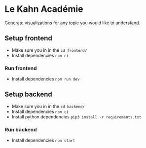 # Le Kahn Académie

Generate visualizations for any topic you would like to understand.

## Setup frontend

- Make sure you in in the `cd frontend/`
- Install dependencies `npm ci`

### Run frontend

- Install dependencies `npm run dev`

## Setup backend

- Make sure you in in the `cd backend/`
- Install dependencies `npm ci`
- Install python dependencies `pip3 install -r requirements.txt`

### Run backend

- Install dependencies `npm start`
